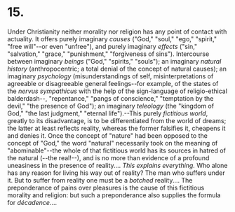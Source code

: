 # 15.

Under Christianity neither morality nor religion has any point of
contact with actuality. It offers purely imaginary _causes_ ("God,"
"soul," "ego," "spirit," "free will"--or even "unfree"), and purely
imaginary _effects_ ("sin," "salvation," "grace," "punishment,"
"forgiveness of sins"). Intercourse between imaginary _beings_ ("God,"
"spirits," "souls"); an imaginary _natural history_ (anthropocentric; a
total denial of the concept of natural causes); an imaginary
_psychology_ (misunderstandings of self, misinterpretations of agreeable
or disagreeable general feelings--for example, of the states of the
_nervus sympathicus_ with the help of the sign-language of
religio-ethical balderdash--, "repentance," "pangs of conscience,"
"temptation by the devil," "the presence of God"); an imaginary
_teleology_ (the "kingdom of God," "the last judgment," "eternal
life").--This purely _fictitious world_, greatly to its disadvantage, is
to be differentiated from the world of dreams; the latter at least
reflects reality, whereas the former falsifies it, cheapens it and
denies it. Once the concept of "nature" had been opposed to the concept
of "God," the word "natural" necessarily took on the meaning of
"abominable"--the whole of that fictitious world has its sources in
hatred of the natural (--the real!--), and is no more than evidence of a
profound uneasiness in the presence of reality.... _This explains
everything._ Who alone has any reason for living his way out of reality?
The man who suffers under it. But to suffer from reality one must be a
_botched_ reality.... The preponderance of pains over pleasures is the
cause of this fictitious morality and religion: but such a preponderance
also supplies the formula for _décadence_....


